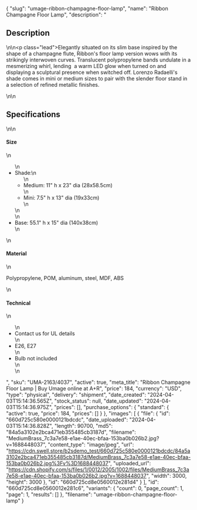 {
  "slug": "umage-ribbon-champagne-floor-lamp",
  "name": "Ribbon Champagne Floor Lamp",
  "description": "<h2>Description</h2>\n<!-- split -->\n<p class=\"lead\">Elegantly situated on its slim base inspired by the shape of a champagne flute, Ribbon's floor lamp version wows with its strikingly interwoven curves. Translucent polypropylene bands undulate in a mesmerizing whirl, lending  a warm LED glow when turned on and displaying a sculptural presence when switched off. Lorenzo Radaelli's shade comes in mini or medium sizes to pair with the slender floor stand in a selection of refined metallic finishes. </p>\n<!-- split -->\n<h2>Specifications</h2>\n<!-- split -->\n<h4>Size</h4>\n<ul>\n<li>Shade:\n<ul>\n<li>Medium: 11\" h x 23\" dia (28x58.5cm)</li>\n<li>Mini: 7.5\" h x 13\" dia (19x33cm)</li>\n</ul>\n</li>\n<li>Base: 55.1\" h x 15\" dia (140x38cm)</li>\n</ul>\n<h4>Material</h4>\n<p>Polypropylene, POM, aluminum, steel, MDF, ABS</p>\n<h4>Technical</h4>\n<ul>\n<li>Contact us for UL details</li>\n<li>E26, E27</li>\n<li>Bulb not included<br>\n</li>\n</ul>",
  "sku": "UMA-2163/4037",
  "active": true,
  "meta_title": "Ribbon Champagne Floor Lamp | Buy Umage online at A+R",
  "price": 184,
  "currency": "USD",
  "type": "physical",
  "delivery": "shipment",
  "date_created": "2024-04-03T15:14:36.565Z",
  "stock_status": null,
  "date_updated": "2024-04-03T15:14:36.975Z",
  "prices": [],
  "purchase_options": {
    "standard": {
      "active": true,
      "price": 184,
      "prices": []
    }
  },
  "images": [
    {
      "file": {
        "id": "660d725c580e0000121bdcdc",
        "date_uploaded": "2024-04-03T15:14:36.828Z",
        "length": 90700,
        "md5": "84a5a3102e2bca471eb355485cb3187d",
        "filename": "MediumBrass_7c3a7e58-e1ae-40ec-bfaa-153ba0b026b2.jpg?v=1688448037",
        "content_type": "image/jpeg",
        "url": "https://cdn.swell.store/b2sdemo_test/660d725c580e0000121bdcdc/84a5a3102e2bca471eb355485cb3187d/MediumBrass_7c3a7e58-e1ae-40ec-bfaa-153ba0b026b2.jpg%3Fv%3D1688448037",
        "uploaded_url": "https://cdn.shopify.com/s/files/1/0012/2005/1002/files/MediumBrass_7c3a7e58-e1ae-40ec-bfaa-153ba0b026b2.jpg?v=1688448037",
        "width": 3000,
        "height": 3000
      },
      "id": "660d725cd8e0560012e281d4"
    }
  ],
  "id": "660d725cd8e0560012e281c6",
  "variants": {
    "count": 0,
    "page_count": 1,
    "page": 1,
    "results": []
  },
  "filename": "umage-ribbon-champagne-floor-lamp"
}
